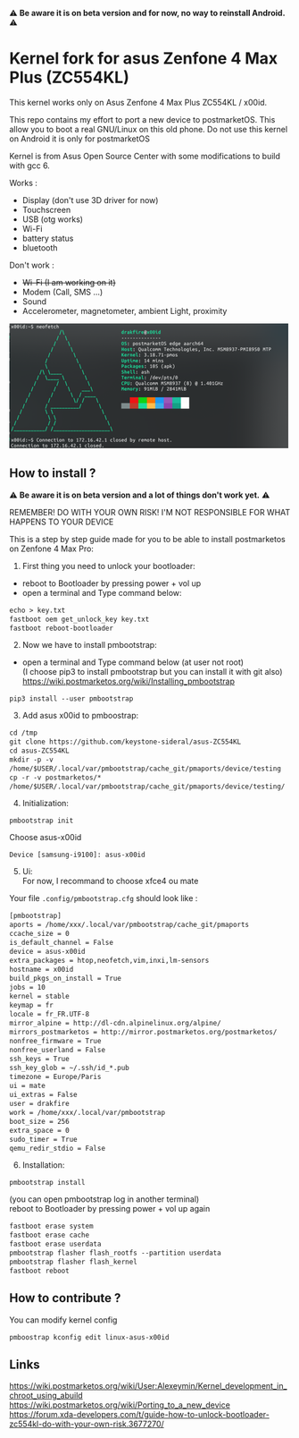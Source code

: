 &#9888; __Be aware it is on beta version and for now, no way to reinstall Android.__ &#9888;  
# Kernel fork for asus Zenfone 4 Max Plus (ZC554KL)
This kernel works only on Asus Zenfone 4 Max Plus ZC554KL / x00id.  

This repo contains my effort to port a new device to postmarketOS. This allow you to boot a real GNU/Linux on this old phone.
Do not use this kernel on Android it is only for postmarketOS

Kernel is from Asus Open Source Center with some modifications to build with gcc 6.  

Works :  
* Display (don't use 3D driver for now)
* Touchscreen
* USB (otg works)  
* Wi-Fi  
* battery status  
* bluetooth  


Don't work :  
* ~~Wi-Fi (I am working on it)~~  
* Modem (Call, SMS ...)  
* Sound  
* Accelerometer, magnetometer, ambient Light, proximity

![Screenshot](postmarketos/images/Screenshot_20220707_180606-resize.png)

## How to install ?

&#9888; __Be aware it is on beta version and a lot of things don't work yet.__ &#9888;  

REMEMBER! DO WITH YOUR OWN RISK! I'M NOT RESPONSIBLE FOR WHAT HAPPENS TO YOUR DEVICE 

This is a step by step guide made for you to be able to install postmarketos on Zenfone 4 Max Pro:  
1. First thing you need to unlock your bootloader:
* reboot to Bootloader by pressing power + vol up    
* open a terminal and Type command below:  
```
echo > key.txt   
fastboot oem get_unlock_key key.txt  
fastboot reboot-bootloader   
```
2. Now we have to install pmbootstrap:
* open a terminal and Type command below (at user not root)     
(I choose pip3 to install pmbootstrap but you can install it with git also)  
https://wiki.postmarketos.org/wiki/Installing_pmbootstrap  
```
pip3 install --user pmbootstrap  

```
3. Add asus x00id to pmboostrap:
```
cd /tmp  
git clone https://github.com/keystone-sideral/asus-ZC554KL  
cd asus-ZC554KL  
mkdir -p -v /home/$USER/.local/var/pmbootstrap/cache_git/pmaports/device/testing  
cp -r -v postmarketos/* /home/$USER/.local/var/pmbootstrap/cache_git/pmaports/device/testing/  
```
4. Initialization:  
```
pmbootstrap init  
```
Choose asus-x00id 
```
Device [samsung-i9100]: asus-x00id

```
5. Ui:  
For now, I recommand to choose xfce4 ou mate

Your file ```.config/pmbootstrap.cfg``` should look like :
```
[pmbootstrap]
aports = /home/xxx/.local/var/pmbootstrap/cache_git/pmaports
ccache_size = 0
is_default_channel = False
device = asus-x00id
extra_packages = htop,neofetch,vim,inxi,lm-sensors
hostname = x00id
build_pkgs_on_install = True
jobs = 10
kernel = stable
keymap = fr
locale = fr_FR.UTF-8
mirror_alpine = http://dl-cdn.alpinelinux.org/alpine/
mirrors_postmarketos = http://mirror.postmarketos.org/postmarketos/
nonfree_firmware = True
nonfree_userland = False
ssh_keys = True
ssh_key_glob = ~/.ssh/id_*.pub
timezone = Europe/Paris
ui = mate
ui_extras = False
user = drakfire
work = /home/xxx/.local/var/pmbootstrap
boot_size = 256
extra_space = 0
sudo_timer = True
qemu_redir_stdio = False
```
6. Installation:
```
pmbootstrap install
```
(you can open pmbootstrap log in another terminal)  
reboot to Bootloader by pressing power + vol up again
```
fastboot erase system
fastboot erase cache
fastboot erase userdata
pmbootstrap flasher flash_rootfs --partition userdata  
pmbootstrap flasher flash_kernel
fastboot reboot
```

## How to contribute ?

You can modify kernel config 
```
pmboostrap kconfig edit linux-asus-x00id
```

## Links

https://wiki.postmarketos.org/wiki/User:Alexeymin/Kernel_development_in_chroot_using_abuild  
https://wiki.postmarketos.org/wiki/Porting_to_a_new_device  
https://forum.xda-developers.com/t/guide-how-to-unlock-bootloader-zc554kl-do-with-your-own-risk.3677270/


